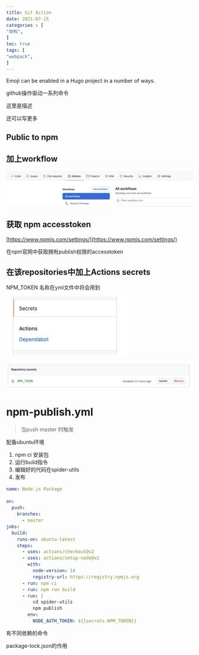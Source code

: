 ```yaml
---
title: Git Action
date: 2021-07-15
categories : [                              
"架构",
]
toc: true
tags: [
"webpack",
]
---
```


Emoji can be enabled in a Hugo project in a number of ways.

github操作驱动一系列命令

这里是描述

还可以写更多

 <!--more-->

## Public to npm

## 加上workflow

![Github%20Action%2062a4ecf1395640759a428b91d6ed22df/Untitled.png](Github%20Action%2062a4ecf1395640759a428b91d6ed22df/Untitled.png)

## 获取 npm accesstoken

[https://www.npmjs.com/settings/](https://www.npmjs.com/settings/) 

在npm官网中获取拥有publish权限的accesstoken

## 在该repositories中加上Actions secrets

NPM_TOKEN 名称在yml文件中将会用到

![Github%20Action%2062a4ecf1395640759a428b91d6ed22df/Untitled%201.png](Github%20Action%2062a4ecf1395640759a428b91d6ed22df/Untitled%201.png)

![Github%20Action%2062a4ecf1395640759a428b91d6ed22df/Untitled%202.png](Github%20Action%2062a4ecf1395640759a428b91d6ed22df/Untitled%202.png)

# npm-publish.yml

> 当push master 时触发

配备ubuntu环境

1. npm ci 安装包
2. 运行build指令
3. 编辑好的代码在spider-utils
4. 发布

```yaml
name: Node.js Package

on:
  push:
    branches:
      - master
jobs:
  build:
    runs-on: ubuntu-latest
    steps:
      - uses: actions/checkout@v2
      - uses: actions/setup-node@v2
        with:
          node-version: 14
          registry-url: https://registry.npmjs.org
      - run: npm ci
      - run: npm run build
      - run: |
          cd spider-utils
          npm publish
        env:
          NODE_AUTH_TOKEN: ${{secrets.NPM_TOKEN}}
```

有不同依赖的命令

package-lock.json的作用
